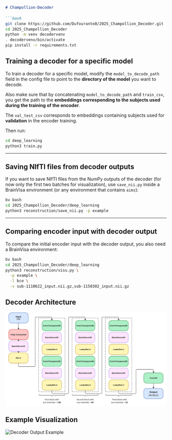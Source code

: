 ```markdown
# Champollion-Decoder

```bash
git clone https://github.com/Dufouranto0/2025_Champollion_Decoder.git
cd 2025_Champollion_Decoder
python -m venv decodervenv
. decodervenv/bin/activate
pip install -r requirements.txt
```

## Training a decoder for a specific model

To train a decoder for a specific model, modify the `model_to_decode_path` field in the config file to point to the **directory of the model** you want to decode.  

Also make sure that by concatenating `model_to_decode_path` and `train_csv`, you get the path to the **embeddings corresponding to the subjects used during the training of the encoder**.  

The `val_test_csv` corresponds to embeddings containing subjects used for **validation** in the encoder training.

Then run:

```bash
cd deep_learning
python3 train.py
```

---

## Saving NIfTI files from decoder outputs

If you want to save NIfTI files from the NumPy outputs of the decoder (for now only the first two batches for visualization), use `save_nii.py` inside a BrainVisa environment (or any environment that contains `aims`):

```bash
bv bash
cd 2025_Champollion_Decoder/deep_learning
python3 reconstruction/save_nii.py -p example
```

---

## Comparing encoder input with decoder output

To compare the initial encoder input with the decoder output, you also need a BrainVisa environment:

```bash
bv bash
cd 2025_Champollion_Decoder/deep_learning
python3 reconstruction/visu.py \
  -p example \
  -l bce \
  -s sub-1110622_input.nii.gz,sub-1150302_input.nii.gz
```

## Decoder Architecture

![Decoder Architecture](figures/decoder_architecture.png)

## Example Visualization

![Decoder Output Example](figures/decoder_visualization.png)
